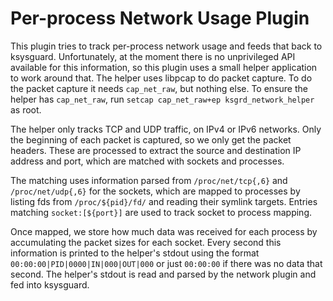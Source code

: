 Per-process Network Usage Plugin
================================

This plugin tries to track per-process network usage and feeds that back to
ksysguard. Unfortunately, at the moment there is no unprivileged API available
for this information, so this plugin uses a small helper application to work
around that. The helper uses libpcap to do packet capture. To do the packet
capture it needs `cap_net_raw`, but nothing else. To ensure the helper has
`cap_net_raw`, run `setcap cap_net_raw+ep ksgrd_network_helper` as root.

The helper only tracks TCP and UDP traffic, on IPv4 or IPv6 networks. Only the
beginning of each packet is captured, so we only get the packet headers. These
are processed to extract the source and destination IP address and port, which
are matched with sockets and processes.

The matching uses information parsed from `/proc/net/tcp{,6}` and
`/proc/net/udp{,6}` for the sockets, which are mapped to processes by listing
fds from `/proc/${pid}/fd/` and reading their symlink targets. Entries matching
`socket:[${port}]` are used to track socket to process mapping.

Once mapped, we store how much data was received for each process by
accumulating the packet sizes for each socket. Every second this information is
printed to the helper's stdout using the format
`00:00:00|PID|0000|IN|000|OUT|000` or just `00:00:00` if there was no data that
second. The helper's stdout is read and parsed by the network plugin and fed
into ksysguard.

